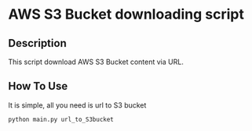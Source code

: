 # AWS S3 Bucket downloading script
## Description
This script download AWS S3 Bucket content via URL.
## How To Use
It is simple, all you need is url to S3 bucket
```bash
python main.py url_to_S3bucket
```
